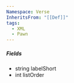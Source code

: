```yaml
---
Namespace: Verse
InheritsFrom: "[[Def]]"
tags:
  - XML
  - Pawn
---
```

##### Fields

- string labelShort
- int listOrder

